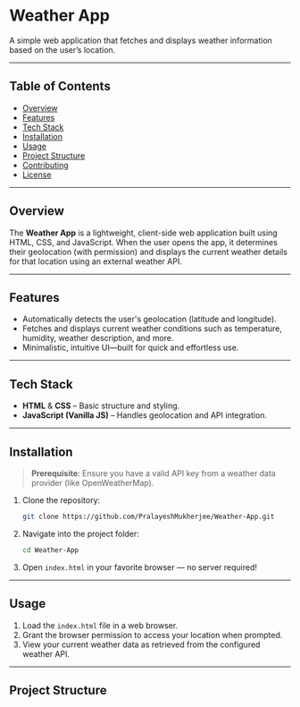 # Weather App

A simple web application that fetches and displays weather information based on the user’s location.

---

## Table of Contents

- [Overview](#overview)  
- [Features](#features)  
- [Tech Stack](#tech-stack)  
- [Installation](#installation)  
- [Usage](#usage)  
- [Project Structure](#project-structure)  
- [Contributing](#contributing)  
- [License](#license)  

---

## Overview

The **Weather App** is a lightweight, client-side web application built using HTML, CSS, and JavaScript. When the user opens the app, it determines their geolocation (with permission) and displays the current weather details for that location using an external weather API.

---

## Features

- Automatically detects the user's geolocation (latitude and longitude).  
- Fetches and displays current weather conditions such as temperature, humidity, weather description, and more.  
- Minimalistic, intuitive UI—built for quick and effortless use.  

---

## Tech Stack

- **HTML** & **CSS** – Basic structure and styling.  
- **JavaScript (Vanilla JS)** – Handles geolocation and API integration.

---

## Installation

> **Prerequisite**: Ensure you have a valid API key from a weather data provider (like OpenWeatherMap).

1. Clone the repository:
    ```bash
    git clone https://github.com/PralayeshMukherjee/Weather-App.git
    ```
2. Navigate into the project folder:
    ```bash
    cd Weather-App
    ```
3. Open `index.html` in your favorite browser — no server required!

---

## Usage

1. Load the `index.html` file in a web browser.
2. Grant the browser permission to access your location when prompted.
3. View your current weather data as retrieved from the configured weather API.

---

## Project Structure

